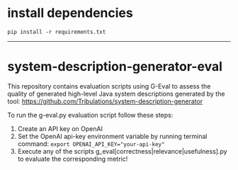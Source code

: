 # install dependencies
`pip install -r requirements.txt`

---

# system-description-generator-eval
This repository contains evaluation scripts using G-Eval to assess the quality of generated high-level Java system descriptions generated by the tool: https://github.com/Tribulations/system-description-generator

To run the g-eval.py evaluation script follow these steps:
1. Create an API key on OpenAI
2. Set the OpenAI api-key environment variable by running terminal command: `export OPENAI_API_KEY="your-api-key"`
3. Execute any of the scripts g_eval[correctness|relevance|usefulness].py to evaluate the corresponding metric!